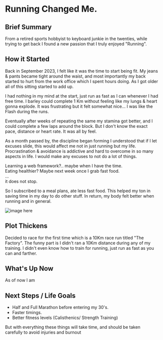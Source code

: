 # Running Changed Me.


## Brief Summary

From a retired sports hobbyist to keyboard junkie in the twenties, while trying to get back I found a new passion that I truly enjoyed "Running".


## How it Started

Back in September 2023, I felt like it was the time to start being fit. My jeans & pants became tight around the waist, and most importantly my back started to hurt from the work office which I spent hours doing. As I got older all of this sitting started to add up.

I had nothing in my mind at the start, just run as fast as I can whenever I had free time. I barley could complete 1 Km without feeling like my lungs & heart gonna explode. It was frustrating but it felt somewhat nice... I was like the Flash during the runs.

Eventually after weeks of repeating the same my stamina got better, and I could complete a few laps around the block. But I don't know the exact pace, distance or heart rate. It was all by feel.

As a month passed by, the discipline began forming I understood that if I let excuses slide, this would affect me not in just running but my life. Procrastination & avoidance is addictive and hard to overcome in so many aspects in life. I would make any excuses to not do a lot of things.

Learning a  web framework?.. maybe when I have the time.  
Eating healthier? Maybe next week once I grab fast food.  
...   
it does not stop.

So I subscribed to a meal plans, ate less fast food. This helped my ton in saving time in my day to do other stuff. In return, my body felt better when running and in general.



![image here](https://i.insider.com/5a99a0527708e961ca2ec982?width=800&format=jpeg&auto=webp)



## Plot Thickens

Decided to race for the first time which is a 10Km race run titled "The Factory". The funny part is I didn't ran a 10Km distance during any of my training. I didn't even know how to train for running, just run as fast as you can and farther.


<!-- See my the factory 10km race -->
<!-- will be different blog -->


## What's Up Now

As of now I am 


## Next Steps / Life Goals

- Half and Full Marathon before entering my 30's.
- Faster timings.
- Better fitness levels (Calisthenics/ Strength Training)

But with everything these things will take time, and should be taken carefully to avoid injuries and burnout